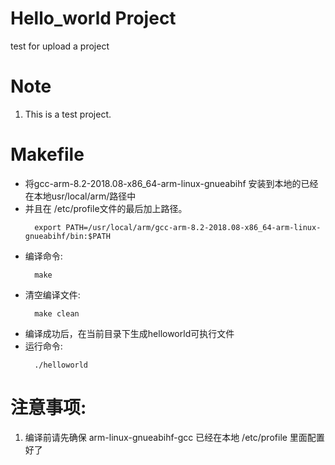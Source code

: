 # Hello_world Project
test for upload a project
# Note
1. This is a test project.
# Makefile
- 将gcc-arm-8.2-2018.08-x86_64-arm-linux-gnueabihf 安装到本地的已经在本地usr/local/arm/路径中
- 并且在 /etc/profile文件的最后加上路径。
  ```
    export PATH=/usr/local/arm/gcc-arm-8.2-2018.08-x86_64-arm-linux-gnueabihf/bin:$PATH
  ```
- 编译命令: 
  ```
    make
  ```
- 清空编译文件: 
  ```
    make clean
  ```
- 编译成功后，在当前目录下生成helloworld可执行文件
- 运行命令:
  ```
    ./helloworld
  ```

# 注意事项:
1. 编译前请先确保 arm-linux-gnueabihf-gcc 已经在本地 /etc/profile 里面配置好了
